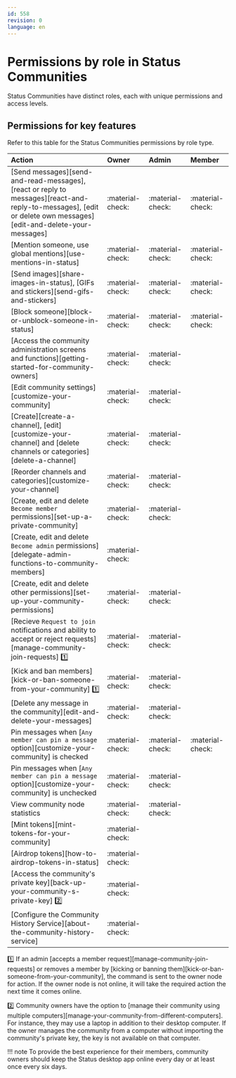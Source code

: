 ```yaml
---
id: 558
revision: 0
language: en
---
```


# Permissions by role in Status Communities

Status Communities have distinct roles, each with unique permissions and access levels.

## Permissions for key features

Refer to this table for the Status Communities permissions by role type.

| Action                                                                                                                                                           | Owner            | Admin            | Member           |
| :--------------------------------------------------------------------------------------------------------------------------------------------------------------- | :--------------- | :--------------- | :--------------- |
| [Send messages][send-and-read-messages], [react or reply to messages][react-and-reply-to-messages], [edit or delete own messages][edit-and-delete-your-messages] | :material-check: | :material-check: | :material-check: |
| [Mention someone, use global mentions][use-mentions-in-status]                                                                                                   | :material-check: | :material-check: | :material-check: |
| [Send images][share-images-in-status], [GIFs and stickers][send-gifs-and-stickers]                                                                               | :material-check: | :material-check: | :material-check: |
| [Block someone][block-or-unblock-someone-in-status]                                                                                                              | :material-check: | :material-check: | :material-check: |
| [Access the community administration screens and functions][getting-started-for-community-owners]                                                                | :material-check: | :material-check: |                  |
| [Edit community settings][customize-your-community]                                                                                                              | :material-check: | :material-check: |                  |
| [Create][create-a-channel], [edit][customize-your-channel] and [delete channels or categories][delete-a-channel]                                                 | :material-check: | :material-check: |                  |
| [Reorder channels and categories][customize-your-channel]                                                                                                        | :material-check: | :material-check: |                  |
| [Create, edit and delete `Become member` permissions][set-up-a-private-community]                                                                                | :material-check: | :material-check: |                  |
| [Create, edit and delete `Become admin` permissions][delegate-admin-functions-to-community-members]                                                              | :material-check: |                  |                  |
| [Create, edit and delete other permissions][set-up-your-community-permissions]                                                                                   | :material-check: | :material-check: |                  |
| [Recieve `Request to join` notifications and ability to accept or reject requests][manage-community-join-requests] :one:                                         | :material-check: | :material-check: |                  |
| [Kick and ban members][kick-or-ban-someone-from-your-community] :one:                                                                                            | :material-check: | :material-check: |                  |
| [Delete any message in the community][edit-and-delete-your-messages]                                                                                             | :material-check: | :material-check: |                  |
| Pin messages when [`Any member can pin a message` option][customize-your-community] is checked                                                                   | :material-check: | :material-check: | :material-check: |
| Pin messages when [`Any member can pin a message` option][customize-your-community] is unchecked                                                                 | :material-check: | :material-check: |                  |
| View community node statistics                                                                                                                                   | :material-check: | :material-check: |                  |
| [Mint tokens][mint-tokens-for-your-community]                                                                                                                    | :material-check: |                  |                  |
| [Airdrop tokens][how-to-airdrop-tokens-in-status]                                                                                                                | :material-check: |                  |                  |
| [Access the community's private key][back-up-your-community-s-private-key] :two:                                                                                 | :material-check: |                  |                  |
| [Configure the Community History Service][about-the-community-history-service]                                                                                   | :material-check: |                  |                  |

:one: If an admin [accepts a member request][manage-community-join-requests] or removes a member by [kicking or banning them][kick-or-ban-someone-from-your-community], the command is sent to the owner node for action. If the owner node is not online, it will take the required action the next time it comes online.

:two: Community owners have the option to [manage their community using multiple computers][manage-your-community-from-different-computers]. For instance, they may use a laptop in addition to their desktop computer. If the owner manages the community from a computer without importing the community's private key, the key is not available on that computer.

!!! note
To provide the best experience for their members, community owners should keep the Status desktop app online every day or at least once every six days.
